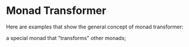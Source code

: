 # Monad Transformer

Here are examples that show the general concept of monad transformer:

a special monad that "transforms" other monads;

